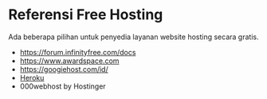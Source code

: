 # Referensi Free Hosting

Ada beberapa pilihan untuk penyedia layanan website hosting secara gratis.

- https://forum.infinityfree.com/docs
- https://www.awardspace.com
- https://googiehost.com/id/
- [Heroku](https://devcenter.heroku.com/articles/getting-started-with-laravel)
- 000webhost by Hostinger
